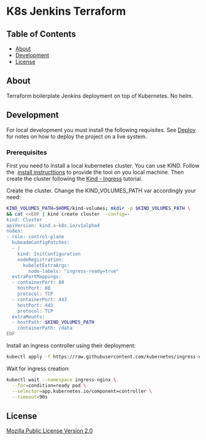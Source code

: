 # K8s Jenkins Terraform

## Table of Contents

- [About](#about)
- [Development](#dev)
- [License](#license)


## About <a name = "about"></a>
Terraform boilerplate Jenkins deployment on top of Kubernetes. No helm.

## Development <a name = "dev"></a>

For local development you must install the following requisites. See [Deploy](#deploy) for notes on how to deploy the project on a live system.

### Prerequisites
First you need to install a local kubernetes cluster. You can use KIND. Follow the  [install instructtions](https://kind.sigs.k8s.io/docs/user/quick-start/#installation) to provide the tool on you local machine. Then create the cluster following the [Kind - Ingress](https://kind.sigs.k8s.io/docs/user/ingress/) tutorial. 

Create the cluster. Change the KIND_VOLUMES_PATH var accordingly your need:
```sh 
KIND_VOLUMES_PATH=$HOME/kind-volumes; mkdir -p $KIND_VOLUMES_PATH \
&& cat <<EOF | kind create cluster --config=-
kind: Cluster
apiVersion: kind.x-k8s.io/v1alpha4
nodes:
- role: control-plane
  kubeadmConfigPatches:
  - |
    kind: InitConfiguration
    nodeRegistration:
      kubeletExtraArgs:
        node-labels: "ingress-ready=true"
  extraPortMappings:
  - containerPort: 80
    hostPort: 80
    protocol: TCP
  - containerPort: 443
    hostPort: 443
    protocol: TCP
  extraMounts:
  - hostPath: $KIND_VOLUMES_PATH
    containerPath: /data
EOF
```

Install an ingress controller using their deployment:
```sh
kubectl apply -f https://raw.githubusercontent.com/kubernetes/ingress-nginx/master/deploy/static/provider/kind/deploy.yaml
```

Wait for ingress creation:
```sh
kubectl wait --namespace ingress-nginx \
  --for=condition=ready pod \
  --selector=app.kubernetes.io/component=controller \
  --timeout=90s
```

## License <a name = "license"></a>
[Mozilla Public License Version 2.0](./LICENSE)
